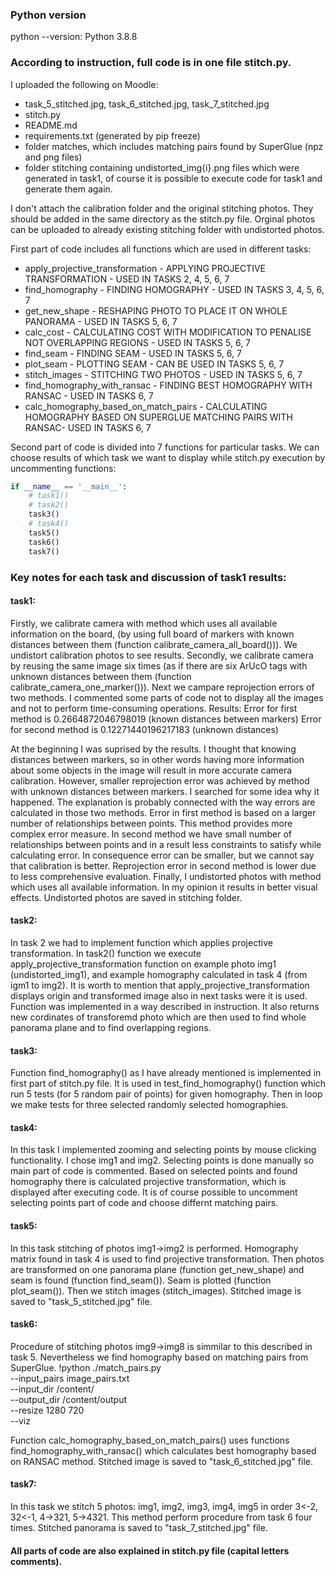 ### Python version
python --version:
Python 3.8.8

### According to instruction, full code is in one file stitch.py.

I uploaded the following on Moodle:
- task_5_stitched.jpg, task_6_stitched.jpg, task_7_stitched.jpg
- stitch.py
- README.md
- requirements.txt (generated by pip freeze)
- folder matches, which includes matching pairs found by SuperGlue (npz and png files)
- folder stitching containing undistorted_img{i}.png files which were generated in task1, of course it is possible to execute code for task1 and generate them again.

I don't attach the calibration folder and the original stitching photos. They should be added in the same directory as the stitch.py file. Orginal photos can be uploaded to already existing stitching folder with undistorted photos.

First part of code includes all functions which are used in different tasks:
- apply_projective_transformation - APPLYING PROJECTIVE TRANSFORMATION - USED IN TASKS 2, 4, 5, 6, 7 
- find_homography - FINDING HOMOGRAPHY - USED IN TASKS 3, 4, 5, 6, 7
 - get_new_shape - RESHAPING PHOTO TO PLACE IT ON WHOLE PANORAMA - USED IN TASKS 5, 6, 7
 - calc_cost - CALCULATING COST WITH MODIFICATION TO PENALISE NOT OVERLAPPING REGIONS - USED IN TASKS 5, 6, 7
 - find_seam - FINDING SEAM - USED IN TASKS 5, 6, 7
 - plot_seam - PLOTTING SEAM - CAN BE USED IN TASKS 5, 6, 7
 - stitch_images - STITCHING TWO PHOTOS - USED IN TASKS 5, 6, 7
 - find_homography_with_ransac - FINDING BEST HOMOGRAPHY WITH RANSAC - USED IN TASKS 6, 7
 - calc_homography_based_on_match_pairs - CALCULATING HOMOGRAPHY BASED ON SUPERGLUE MATCHING PAIRS WITH RANSAC- USED IN TASKS 6, 7

Second part of code is divided into 7 functions for particular tasks. We can choose results of which task we want to display while stitch.py execution by uncommenting functions:
```python
if __name__ == '__main__':
    # task1()
    # task2()
    task3()
    # task4()
    task5()
    task6()
    task7()
```

### Key notes for each task and discussion of task1 results:

#### task1:
Firstly, we calibrate camera with method which uses all available information on the board, (by using full board of markers with known distances between them (function calibrate_camera_all_board())). We undistort calibration photos to see results. Secondly, we calibrate camera by reusing the same image six times (as if there are six ArUcO tags with unknown distances between them (function calibrate_camera_one_marker())). Next we campare reprojection errors of two methods. I commented some parts of code not to display all the images and not to perform time-consuming operations. 
Results: 
Error for first method is 0.2664872046798019 (known distances between markers)
Error for second method is 0.12271440196217183 (unknown distances)

At the beginning I was suprised by the results. I thought that knowing distances between markers, so in other words having more information about some objects in the image will result in more accurate camera calibration. However, smaller reprojection error was achieved by method with unknown distances between markers. I searched for some idea why it happened. The explanation is probably connected with the way errors are calculated in those two methods. Error in first method is based on a larger number of relationships between points. This method provides more complex error measure. In second method we have small number of relationships between points and in a result less constraints to satisfy while calculating error. In consequence error can be smaller, but we cannot say that calibration is better. Reprojection error in second method is lower due to less comprehensive evaluation. Finally, I undistorted photos with method which uses all available information. In my opinion it results in better visual effects. Undistorted photos are saved in stitching folder.

#### task2:
In task 2 we had to implement function which applies projective transformation. In task2() function we execute apply_projective_transformation function on example photo img1 (undistorted_img1), and example homography calculated in task 4 (from igm1 to img2). It is worth to mention that apply_projective_transformation displays origin and transformed image also in next tasks were it is used. Function was implemented in a way described in instruction. It also returns new cordinates of transforemd photo which are then used to find whole panorama plane and to find overlapping regions.

#### task3:
Function find_homography() as I have already mentioned is implemented in first part of stitch.py file. It is used in test_find_homography() function which run 5 tests (for 5 random pair of points) for given homography. Then in loop we make tests for three selected randomly selected homographies.

#### task4:
In this task I implemented zooming and selecting points by mouse clicking functionality. I chose img1 and img2. Selecting points is done manually so main part of code is commented. Based on selected points and found homography there is calculated projective transformation, which is displayed after executing code. It is of course possible to uncomment selecting points part of code and choose differnt matching pairs.

#### task5:
In this task stitching of photos img1->img2 is performed. Homography matrix found in task 4 is used to find projective transformation. Then photos are transformed on one panorama plane (function get_new_shape) and seam is found (function find_seam()). Seam is plotted (function plot_seam()). Then we stitch images (stitch_images). Stitched image is saved to "task_5_stitched.jpg" file.

#### task6:
Procedure of stitching photos img9->img8 is simmilar to this described in task 5. Nevertheless we find homography based on matching pairs from SuperGlue.
!python ./match_pairs.py \
    --input_pairs image_pairs.txt \
    --input_dir /content/ \
    --output_dir /content/output \
    --resize 1280 720 \
    --viz

Function calc_homography_based_on_match_pairs() uses functions find_homography_with_ransac() which calculates best homography based on RANSAC method. Stitched image is saved to "task_6_stitched.jpg" file.

#### task7:
In this task we stitch 5 photos: img1, img2, img3, img4, img5 in order 3<-2, 32<-1, 4->321, 5->4321. This method perform procedure from task 6 four times. Stitched panorama is saved to "task_7_stitched.jpg" file.

#### All parts of code are also explained in stitch.py file (capital letters comments).
